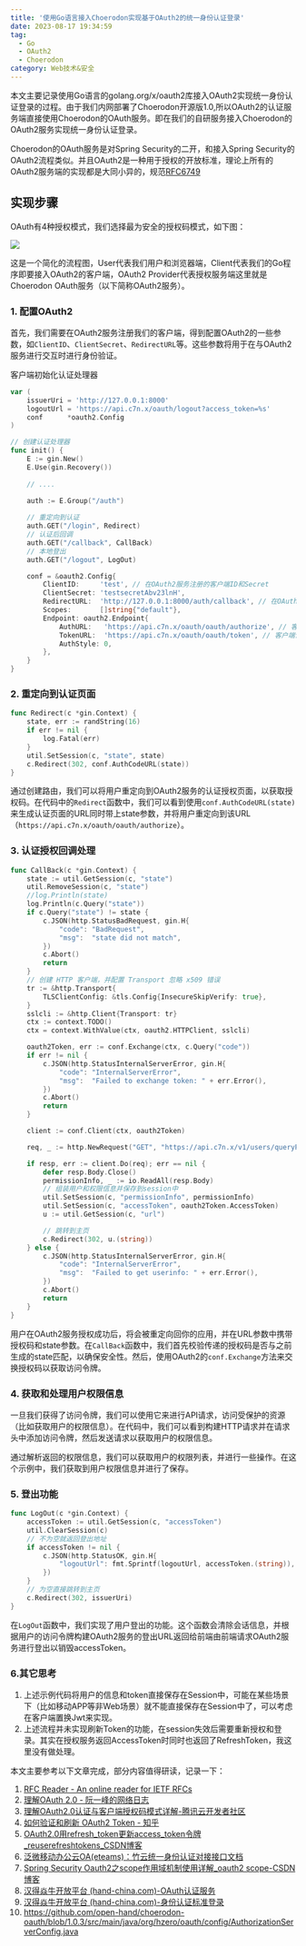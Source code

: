 ```yaml
---
title: '使用Go语言接入Choerodon实现基于OAuth2的统一身份认证登录'
date: 2023-08-17 19:34:59
tag:
  - Go
  - OAuth2
  - Choerodon
category: Web技术&安全
---
```


本文主要记录使用Go语言的golang.org/x/oauth2库接入OAuth2实现统一身份认证登录的过程。由于我们内网部署了Choerodon开源版1.0,所以OAuth2的认证服务端直接使用Choerodon的OAuth服务。即在我们的自研服务接入Choerodon的OAuth2服务实现统一身份认证登录。

<!-- more -->

Choerodon的OAuth服务是对Spring Security的二开，和接入Spring Security的OAuth2流程类似。并且OAuth2是一种用于授权的开放标准，理论上所有的OAuth2服务端的实现都是大同小异的，规范[RFC6749](http://www.rfcreader.com/#rfc6749)

## 实现步骤

OAuth有4种授权模式，我们选择最为安全的授权码模式，如下图：

![](./use-Go-language-to-realize-unified-login-based-on-OAuth2/cropped1982305230936502679.jpg)

这是一个简化的流程图，User代表我们用户和浏览器端，Client代表我们的Go程序即要接入OAuth2的客户端，OAuth2 Provider代表授权服务端这里就是Choerodon OAuth服务（以下简称OAuth2服务）。

### 1. 配置OAuth2

首先，我们需要在OAuth2服务注册我们的客户端，得到配置OAuth2的一些参数，如`ClientID`、`ClientSecret`、`RedirectURL`等。这些参数将用于在与OAuth2服务进行交互时进行身份验证。

客户端初始化认证处理器

```go
var (
	issuerUri = 'http://127.0.0.1:8000'
	logoutUrl = 'https://api.c7n.x/oauth/logout?access_token=%s'
	conf      *oauth2.Config
)

// 创建认证处理器
func init() {
	E := gin.New()
	E.Use(gin.Recovery())
	
    // ....
    
	auth := E.Group("/auth")

	// 重定向到认证
	auth.GET("/login", Redirect)
	// 认证后回调
	auth.GET("/callback", CallBack)
	// 本地登出
	auth.GET("/logout", LogOut)

	conf = &oauth2.Config{
		ClientID:     'test', // 在OAuth2服务注册的客户端ID和Secret
		ClientSecret: 'testsecretAbv23lnH',
		RedirectURL:  'http://127.0.0.1:8000/auth/callback', // 在OAuth2服务注册时需要填写，请求授权码时需要带上这个地址，OAuth2服务生成授权码后需要回调这个地址
		Scopes:       []string{"default"},
		Endpoint: oauth2.Endpoint{
			AuthURL:   'https://api.c7n.x/oauth/oauth/authorize', // 客户端请求OAuth2服务授权地址
			TokenURL:  'https://api.c7n.x/oauth/oauth/token', // 客户端请求OAuth2服务授权码换取token地址
			AuthStyle: 0,
		},
	}
}
```

### 2. 重定向到认证页面

```go
func Redirect(c *gin.Context) {
	state, err := randString(16)
	if err != nil {
		log.Fatal(err)
	}
	util.SetSession(c, "state", state)
	c.Redirect(302, conf.AuthCodeURL(state))
}
```

通过创建路由，我们可以将用户重定向到OAuth2服务的认证授权页面，以获取授权码。在代码中的`Redirect`函数中，我们可以看到使用`conf.AuthCodeURL(state)`来生成认证页面的URL同时带上state参数，并将用户重定向到该URL（`https://api.c7n.x/oauth/oauth/authorize`）。

### 3. 认证授权回调处理

```go
func CallBack(c *gin.Context) {
	state := util.GetSession(c, "state")
	util.RemoveSession(c, "state")
	//log.Println(state)
	log.Println(c.Query("state"))
	if c.Query("state") != state {
		c.JSON(http.StatusBadRequest, gin.H{
			"code": "BadRequest",
			"msg":  "state did not match",
		})
		c.Abort()
		return
	}
	// 创建 HTTP 客户端，并配置 Transport 忽略 x509 错误
	tr := &http.Transport{
		TLSClientConfig: &tls.Config{InsecureSkipVerify: true},
	}
	sslcli := &http.Client{Transport: tr}
	ctx := context.TODO()
	ctx = context.WithValue(ctx, oauth2.HTTPClient, sslcli)

	oauth2Token, err := conf.Exchange(ctx, c.Query("code"))
	if err != nil {
		c.JSON(http.StatusInternalServerError, gin.H{
			"code": "InternalServerError",
			"msg":  "Failed to exchange token: " + err.Error(),
		})
		c.Abort()
		return
	}

	client := conf.Client(ctx, oauth2Token)

	req, _ := http.NewRequest("GET", "https://api.c7n.x/v1/users/queryPermissions", nil)

	if resp, err := client.Do(req); err == nil {
		defer resp.Body.Close()
		permissionInfo, _ := io.ReadAll(resp.Body)
		// 组装用户和权限信息并保存到session中
		util.SetSession(c, "permissionInfo", permissionInfo)
		util.SetSession(c, "accessToken", oauth2Token.AccessToken)
		u := util.GetSession(c, "url")

		// 跳转到主页
		c.Redirect(302, u.(string))
	} else {
		c.JSON(http.StatusInternalServerError, gin.H{
			"code": "InternalServerError",
			"msg":  "Failed to get userinfo: " + err.Error(),
		})
		c.Abort()
		return
	}
}
```

用户在OAuth2服务授权成功后，将会被重定向回你的应用，并在URL参数中携带授权码和state参数。在`CallBack`函数中，我们首先校验传递的授权码是否与之前生成的state匹配，以确保安全性。然后，使用OAuth2的`conf.Exchange`方法来交换授权码以获取访问令牌。

### 4. 获取和处理用户权限信息

一旦我们获得了访问令牌，我们可以使用它来进行API请求，访问受保护的资源（比如获取用户的权限信息）。在代码中，我们可以看到构建HTTP请求并在请求头中添加访问令牌，然后发送请求以获取用户的权限信息。

通过解析返回的权限信息，我们可以获取用户的权限列表，并进行一些操作。在这个示例中，我们获取到用户权限信息并进行了保存。

### 5. 登出功能

```go
func LogOut(c *gin.Context) {
	accessToken := util.GetSession(c, "accessToken")
	util.ClearSession(c)
	// 不为空就返回登出地址
	if accessToken != nil {
		c.JSON(http.StatusOK, gin.H{
			"logoutUrl": fmt.Sprintf(logoutUrl, accessToken.(string)),
		})
	}
	// 为空直接跳转到主页
	c.Redirect(302, issuerUri)
}
```

在`LogOut`函数中，我们实现了用户登出的功能。这个函数会清除会话信息，并根据用户的访问令牌构建OAuth2服务的登出URL返回给前端由前端请求OAuth2服务进行登出以销毁accessToken。

### 6.其它思考

1. 上述示例代码将用户的信息和token直接保存在Session中，可能在某些场景下（比如移动APP等非Web场景）就不能直接保存在Session中了，可以考虑在客户端置换Jwt来实现。
2. 上述流程并未实现刷新Token的功能，在session失效后需要重新授权和登录。其实在授权服务返回AccessToken时同时也返回了RefreshToken，我这里没有做处理。



本文主要参考以下文章完成，部分内容值得研读，记录一下：

1. [RFC Reader - An online reader for IETF RFCs](http://www.rfcreader.com/#rfc6749)
1. [理解OAuth 2.0 - 阮一峰的网络日志](https://www.ruanyifeng.com/blog/2014/05/oauth_2_0.html)
1. [理解OAuth2.0认证与客户端授权码模式详解-腾讯云开发者社区](https://cloud.tencent.com/developer/article/1811598)
1. [如何验证和刷新 OAuth2 Token - 知乎](https://zhuanlan.zhihu.com/p/639908934)
1. [OAuth2.0用refresh_token更新access_token令牌_reuserefreshtokens_CSDN博客](https://blog.csdn.net/qq_41489540/article/details/122813497)
1. [泛微移动办公云OA(eteams)：竹云统一身份认证对接接口文档](https://eteams.cn/help/1964722188793979108)
1. [Spring Security Oauth2之scope作用域机制使用详解_oauth2 scope-CSDN博客](https://blog.csdn.net/jiangjun_dao519/article/details/125242434)
1. [汉得焱牛开放平台 (hand-china.com)-OAuth认证服务](https://open.hand-china.com/document-center/doc/application/10033/10154?doc_id=24951136&doc_code=2922#OAuth认证服务)
1. [汉得焱牛开放平台 (hand-china.com)-身份认证标准登录](https://open.hand-china.com/document-center/doc/application/10033/10154?doc_id=31679648&doc_code=2924#标准登录)
1. https://github.com/open-hand/choerodon-oauth/blob/1.0.3/src/main/java/org/hzero/oauth/config/AuthorizationServerConfig.java